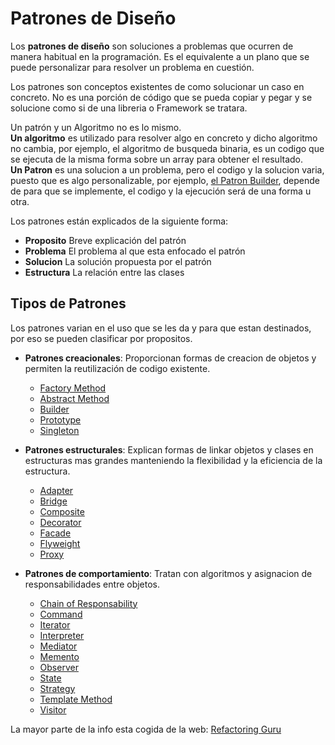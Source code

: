 # Patrones de Diseño

Los **patrones de diseño** son soluciones a problemas que ocurren de manera habitual en la programación. Es el equivalente a un plano que se puede personalizar para resolver un problema en cuestión.

Los patrones son conceptos existentes de como solucionar un caso en concreto. No es una porción de código que se pueda copiar y pegar y se solucione como si de una libreria o Framework se tratara.

Un patrón y un Algoritmo no es lo mismo.  
**Un algoritmo** es utilizado para resolver algo en concreto y dicho algoritmo no cambia, por ejemplo, el algoritmo de busqueda binaria, es un codigo que se ejecuta de la misma forma sobre un array para obtener el resultado.  
**Un Patron** es una solucion a un problema, pero el codigo y la solucion varia, puesto que es algo personalizable, por ejemplo, [el Patron Builder](TiposPatrones/PatronesCreacionales/Builder.md), depende de para que se implemente, el codigo y la ejecución será de una forma u otra.

Los patrones están explicados de la siguiente forma:

- **Proposito** Breve explicación del patrón
- **Problema** El problema al que esta enfocado el patrón
- **Solucion** La solución propuesta por el patrón
- **Estructura** La relación entre las clases


## Tipos de Patrones

Los patrones varian en el uso que se les da y para que estan destinados, por eso se pueden clasificar por propositos.

- **Patrones creacionales**: Proporcionan formas de creacion de objetos y permiten la reutilización de codigo existente.
    - [Factory Method](./TiposPatrones/PatronesCreacionales/FactoryMethod.md)
    - [Abstract Method](TiposPatrones/PatronesCreacionales/AbstractMethod.md)
    - [Builder](TiposPatrones/PatronesCreacionales/Builder.md)
    - [Prototype](TiposPatrones/PatronesCreacionales/Prototype.md)
    - [Singleton](TiposPatrones/PatronesCreacionales/Singleton.md)

- **Patrones estructurales**: Explican formas de linkar objetos y clases en estructuras mas grandes manteniendo la flexibilidad y la eficiencia de la estructura.
    - [Adapter](TiposPatrones/PatronesEstructurales/Adapter.md)
    - [Bridge](TiposPatrones/PatronesEstructurales/Bridge.md)
    - [Composite](TiposPatrones/PatronesEstructurales/Composite.md)
    - [Decorator](TiposPatrones/PatronesEstructurales/Decorator.md)
    - [Facade](TiposPatrones/PatronesEstructurales/Facade.md)
    - [Flyweight](TiposPatrones/PatronesEstructurales/Flyweight.md)
    - [Proxy](TiposPatrones/PatronesEstructurales/Proxy.md)


- **Patrones de comportamiento**: Tratan con algoritmos y asignacion de responsabilidades entre objetos.
    - [Chain of Responsability](TiposPatrones/PatronesComportamiento/ChainOfResponsability.md)
    - [Command](TiposPatrones/PatronesComportamiento/Command.md)
    - [Iterator](TiposPatrones/PatronesComportamiento/Iterator.md)
    - [Interpreter](TiposPatrones/PatronesComportamiento/Interpreter.md)
    - [Mediator](TiposPatrones/PatronesComportamiento/Mediator.md)
    - [Memento](TiposPatrones/PatronesComportamiento/Memento.md)
    - [Observer](TiposPatrones/PatronesComportamiento/Observer.md)
    - [State](TiposPatrones/PatronesComportamiento/State.md)
    - [Strategy](TiposPatrones/PatronesComportamiento/Strategy.md)
    - [Template Method](TiposPatrones/PatronesComportamiento/TemplateMethod.md)
    - [Visitor](TiposPatrones/PatronesComportamiento/Visitor.md)




La mayor parte de la info esta cogida de la web: [Refactoring Guru](https://refactoring.guru/es/design-patterns)

